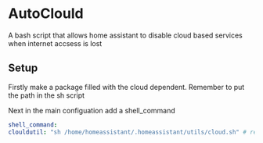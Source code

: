 # AutoClould
A bash script that allows home assistant to disable cloud based services when internet accsess is lost

## Setup

Firstly make a package filled with the cloud dependent. Remember to put the path in the sh script

Next in the main configuation add a shell_command

```yaml
shell_command:
clouldutil: "sh /home/homeassistant/.homeassistant/utils/cloud.sh" # replace with the path of the script you downloaded
```
